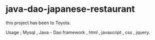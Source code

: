 # java-dao-japanese-restaurant

this project has been to Toyota.

Usage ; Mysql , Java - Dao framework , html , javascript , css , jquery.
